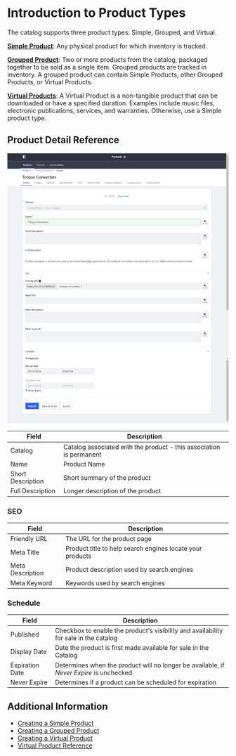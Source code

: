 # Introduction to Product Types

The catalog supports three product types: Simple, Grouped, and Virtual.

**[Simple Product](../catalog/creating-a-simple-product.md)**: Any physical product for which inventory is tracked.

**[Grouped Product](../catalog/creating-a-grouped-product.md)**: Two or more products from the catalog, packaged together to be sold as a single item. Grouped products are tracked in inventory. A grouped product can contain Simple Products, other Grouped Products, or Virtual Products.

**[Virtual Products](../catalog/creating-a-virtual-product.md)**: A Virtual Product is a non-tangible product that can be downloaded or have a specified duration. Examples include music files, electronic publications, services, and warranties. Otherwise, use a Simple product type.

## Product Detail Reference

![Product Details](./introduction-to-product-types/images/01.png)

| Field | Description |
| --- | --- |
| Catalog | Catalog associated with the product - this association is permanent |
| Name | Product Name |
| Short Description | Short summary of the product |
| Full Description | Longer description of the product |

### SEO

| Field | Description |
| --- | --- |
| Friendly URL | The URL for the product page |
| Meta Title |  Product title to help search engines locate your products |
| Meta Description | Product description used by search engines |
| Meta Keyword | Keywords used by search engines |

### Schedule

| Field | Description |
| --- | --- |
| Published | Checkbox to enable the product's visibility and availability for sale in the catalog |
| Display Date | Date the product is first made available for sale in the Catalog |
| Expiration Date | Determines when the product will no longer be available, if _Never Expire_ is unchecked |
| Never Expire | Determines if a product can be scheduled for expiration |

## Additional Information

* [Creating a Simple Product](../catalog/creating-a-simple-product.md)
* [Creating a Grouped Product](../catalog/creating-a-grouped-product.md)
* [Creating a Virtual Product](../catalog/creating-a-virtual-product.md)
* [Virtual Product Reference](../catalog/virtual-product-reference.md)

